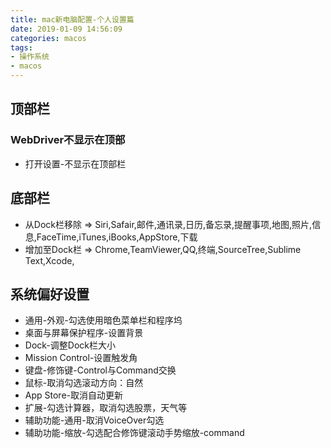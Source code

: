 ```yaml
---
title: mac新电脑配置-个人设置篇
date: 2019-01-09 14:56:09
categories: macos
tags:
- 操作系统
- macos
---
```


## 顶部栏

### WebDriver不显示在顶部
* 打开设置-不显示在顶部栏

## 底部栏

* 从Dock栏移除 => Siri,Safair,邮件,通讯录,日历,备忘录,提醒事项,地图,照片,信息,FaceTime,iTunes,iBooks,AppStore,下载
* 增加至Dock栏 => Chrome,TeamViewer,QQ,终端,SourceTree,Sublime Text,Xcode,

## 系统偏好设置
* 通用-外观-勾选使用暗色菜单栏和程序坞
* 桌面与屏幕保护程序-设置背景
* Dock-调整Dock栏大小
* Mission Control-设置触发角
* 键盘-修饰键-Control与Command交换
* 鼠标-取消勾选滚动方向：自然
* App Store-取消自动更新
* 扩展-勾选计算器，取消勾选股票，天气等
* 辅助功能-通用-取消VoiceOver勾选
* 辅助功能-缩放-勾选配合修饰键滚动手势缩放-command